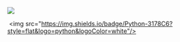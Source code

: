 <img src="https://capsule-render.vercel.app/api?type=waving&color=auto&height=200&section=header&text=Yewon&nbsp;Github&fontSize=90" />

 <img src="https://img.shields.io/badge/Python-3178C6?style=flat&logo=python&logoColor=white"/>


<!--
**onelee521/onelee521** is a ✨ _special_ ✨ repository because its `README.md` (this file) appears on your GitHub profile.

Here are some ideas to get you started:

- 🔭 I’m currently working on ...
- 🌱 I’m currently learning ...
- 👯 I’m looking to collaborate on ...
- 🤔 I’m looking for help with ...
- 💬 Ask me about ...
- 📫 How to reach me: ...
- 😄 Pronouns: ...
- ⚡ Fun fact: ...
-->
